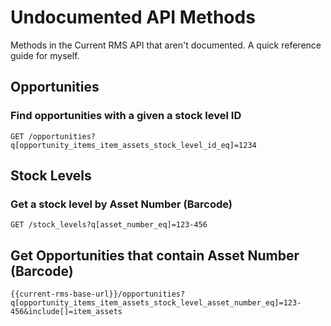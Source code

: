 # Undocumented API Methods

Methods in the Current RMS API that aren't documented. A quick reference guide for myself.

## Opportunities
### Find opportunities with a given a stock level ID

```
GET /opportunities?q[opportunity_items_item_assets_stock_level_id_eq]=1234
```
## Stock Levels
###  Get a stock level by Asset Number (Barcode)

```
GET /stock_levels?q[asset_number_eq]=123-456
```

## Get Opportunities that contain Asset Number (Barcode)
```
{{current-rms-base-url}}/opportunities?q[opportunity_items_item_assets_stock_level_asset_number_eq]=123-456&include[]=item_assets
```
